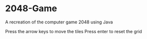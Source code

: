 # 2048-Game

A recreation of the computer game 2048 using Java

Press the arrow keys to move the tiles 
Press enter to reset the grid
